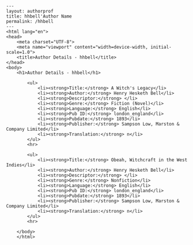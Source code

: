 
    ---
    layout: authorprof
    title: hhbell'Author Name 
    permalink: /hhbell
    ---
    <html lang="en">
    <head>
        <meta charset="UTF-8">
        <meta name="viewport" content="width=device-width, initial-scale=1.0">
        <title>Author Details - hhbell</title>
    </head>
    <body>
        <h1>Author Details - hhbell</h1>
        
            <ul>
                <li><strong>Title:</strong> A Witch's Legacy</li>
                <li><strong>Author:</strong> Henry Hesketh Bell</li>
                <li><strong>Descriptor:</strong> </li>
                <li><strong>Genre:</strong> Fiction (Novel)</li>
                <li><strong>Language:</strong> English</li>
                <li><strong>Pub ID:</strong> london_england</li>
                <li><strong>Pubdate:</strong> 1893</li>
                <li><strong>Publisher:</strong> Sampson Low, Marston & Company Limited</li>
                <li><strong>Translation:</strong> n</li>
            </ul>
            <hr>
            
            <ul>
                <li><strong>Title:</strong> Obeah, Witchcraft in the West Indies</li>
                <li><strong>Author:</strong> Henry Hesketh Bell</li>
                <li><strong>Descriptor:</strong> </li>
                <li><strong>Genre:</strong> Nonfiction</li>
                <li><strong>Language:</strong> English</li>
                <li><strong>Pub ID:</strong> london_england</li>
                <li><strong>Pubdate:</strong> 1893</li>
                <li><strong>Publisher:</strong> Sampson Low, Marston & Company Limited</li>
                <li><strong>Translation:</strong> n</li>
            </ul>
            <hr>
            
        </body>
        </html>
        